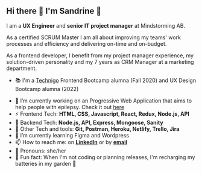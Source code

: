 ## Hi there 👋 I'm Sandrine 🌟

I am a __UX Engineer__ and __senior IT project manager__ at Mindstorming AB.

As a certified SCRUM Master I am all about improving my teams' work processes and efficiency and delivering on-time and on-budget.

As a frontend developer, I benefit from my project manager experience, my solution-driven personality and my 7 years as CRM Manager at a marketing department.

- 📚 I'm a [Technigo](https://www.technigo.io/) Frontend Bootcamp alumna (Fall 2020) and UX Design Bootcamp alumna (2022)
<!--- 🧾 I’m currently working on improving my portfolio. Check it out [here](https://www.mindstorming.se)-->
- 🧾 I’m currently working on an Progressive Web Application that aims to help people with epilepsy. Check it out [here](https://epilepsy-app-pwa.netlify.app/)
- ⚡ Frontend Tech: __HTML, CSS, Javascript, React, Redux, Node.js, API__
- 🔨 Backend Tech: __Node.js, API, Express, Mongoose, Sanity__
- 🔧 Other Tech and tools: __Git, Postman, Heroku, Netlify, Trello, Jira__
- 🌱 I’m currently learning Figma and Wordpress
- 📫 How to reach me: on [__LinkedIn__](https://www.linkedin.com/in/sandrine-elander-10498b4/) or by [__email__](mailto:s.elander@mindstorming.se)
- 👩 Pronouns: she/her
- 🌼 Fun fact: When I'm not coding or planning releases, I'm recharging my batteries in my garden 🏡 

<!--
**MindstormingAB/MindstormingAB** is a ✨ _special_ ✨ repository because its `README.md` (this file) appears on your GitHub profile.

Here are some ideas to get you started:

- 🔭 I’m currently working on ...
- 🌱 I’m currently learning ...
- 👯 I’m looking to collaborate on ...
- 🤔 I’m looking for help with ...
- 💬 Ask me about ...
- 📫 How to reach me: ...
- 😄 Pronouns: ...
- ⚡ Fun fact: ...
-->

